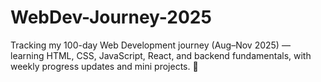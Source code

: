 # WebDev-Journey-2025
Tracking my 100-day Web Development journey (Aug–Nov 2025) — learning HTML, CSS, JavaScript, React, and backend fundamentals, with weekly progress updates and mini projects. 🎯
